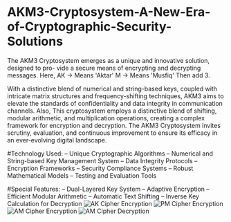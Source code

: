 # AKM3-Cryptosystem-A-New-Era-of-Cryptographic-Security-Solutions
The AKM3 Cryptosystem emerges as a unique and innovative solution, designed to pro- vide a secure means of encrypting and decrypting messages. Here, AK -> Means 'Aktar'  M -> Means 'Musfiq' Then add 3. 


With a distinctive blend of numerical and string-based keys, coupled with intricate matrix structures and frequency-shifting techniques, AKM3 aims to elevate the standards of confidentiality and data integrity in communication channels. Also, This cryptosystem employs a distinctive blend of shifting, modular arithmetic, and multiplication operations, creating a complex framework for encryption and decryption. The AKM3 Cryptosystem invites scrutiny, evaluation, and continuous improvement to ensure its efficacy in an ever-evolving digital landscape.

#Technology Used:
– Unique Cryptographic Algorithms
– Numerical and String-based Key Management System
– Data Integrity Protocols
– Encryption Frameworks
– Security Compliance Systems
– Robust Mathematical Models
– Testing and Evaluation Tools

#Special Features:
– Dual-Layered Key System
– Adaptive Encryption
– Efficient Modular Arithmetic
– Automatic Text Shifting
– Inverse Key Calculation for Decryption
![AK Cipher Encryption](https://github.com/user-attachments/assets/59b50fd0-4be3-4d4f-870c-fb93aff8da56)
![PM Cipher Encryption](https://github.com/user-attachments/assets/770c4b33-c0ca-43f9-b8f7-b20810636064)
![AM Cipher Encryption](https://github.com/user-attachments/assets/de8750e7-fdaa-4421-8f96-4bf8659cd6ee)
![AM Cipher Decryption](https://github.com/user-attachments/assets/89800999-e8e6-4410-a7f7-289902ce1c91)
